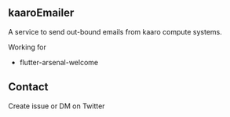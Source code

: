 ## kaaroEmailer
A service to send out-bound emails from kaaro compute systems.

Working for
* flutter-arsenal-welcome


## Contact
Create issue or DM on Twitter 